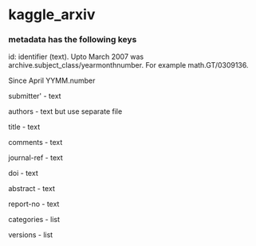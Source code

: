 # kaggle_arxiv

### metadata has the following keys

id: identifier (text). Upto March 2007 was archive.subject_class/yearmonthnumber. For example math.GT/0309136.

Since April YYMM.number

submitter' - text

authors - text but use separate file

title - text

comments - text

journal-ref - text

doi - text

abstract - text

report-no - text

categories - list

versions - list